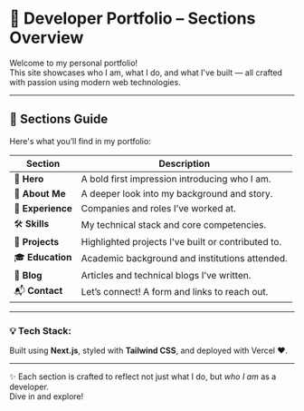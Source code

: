 # 🚀 Developer Portfolio – Sections Overview

Welcome to my personal portfolio!  
This site showcases who I am, what I do, and what I've built — all crafted with passion using modern web technologies.

---

## 🧭 Sections Guide

Here's what you’ll find in my portfolio:

| Section         | Description                                           |
|------------------|-------------------------------------------------------|
| 🌟 **Hero**         | A bold first impression introducing who I am.       |
| 👤 **About Me**     | A deeper look into my background and story.         |
| 💼 **Experience**   | Companies and roles I’ve worked at.                 |
| 🛠️ **Skills**        | My technical stack and core competencies.           |
| 🚀 **Projects**      | Highlighted projects I've built or contributed to. |
| 🎓 **Education**     | Academic background and institutions attended.     |
| 📝 **Blog**          | Articles and technical blogs I’ve written.         |
| 📬 **Contact**       | Let’s connect! A form and links to reach out.      |

---

### 💡 Tech Stack:
Built using **Next.js**, styled with **Tailwind CSS**, and deployed with Vercel ❤️.

---

✨ Each section is crafted to reflect not just what I do, but *who I am* as a developer.  
Dive in and explore!